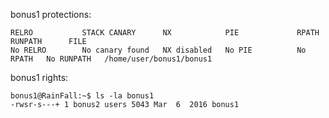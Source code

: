 bonus1 protections:
```Shell
RELRO           STACK CANARY      NX            PIE             RPATH      RUNPATH      FILE
No RELRO        No canary found   NX disabled   No PIE          No RPATH   No RUNPATH   /home/user/bonus1/bonus1
```

bonus1 rights:
```Shell
bonus1@RainFall:~$ ls -la bonus1 
-rwsr-s---+ 1 bonus2 users 5043 Mar  6  2016 bonus1
```